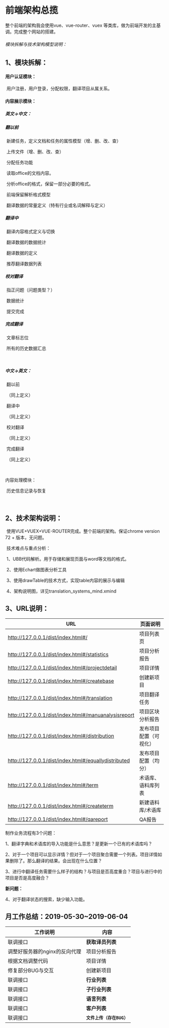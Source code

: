 # 前端架构总揽

整个前端的架构我会使用vue、vue-router、vuex 等类库，做为前端开发的主基调。完成整个网站的搭建。

###### 模块拆解与技术架构模型说明：

## 1、模块拆解：

#### 用户认证模块：

​	用户注册，用户登录，分配权限，翻译项目从属关系。

#### 内容展示模块：

##### 	英文->中文：

##### 		翻以前

​				新建任务，定义文档和任务的属性模型（增、删、改、查）

​				上传文件（增、删、改、查）

​				分配任务功能

​				读取office的文档内容。

​				分析office的格式，保留一部分必要的格式。

​				前端保留解析格式模型

​				翻译数据的常量定义（特有行业或名词解释与定义）

##### 		翻译中

​				翻译内容格式定义与切换

​				翻译数据的数据统计

​				翻译数据的定义

​				推荐翻译数据列表

##### 		校对翻译

​				指正问题（问题类型？）

​				数据统计

​				提交完成

##### 		完成翻译

​				文章标志位

​				所有的历史数据汇总

​				

##### 	中文->英文：

​		翻以前

​			（同上定义）

​		翻译中

​			（同上定义）

​		校对翻译

​			（同上定义）

​		完成翻译

​			（同上定义）

​			

内容处理模块：

​	历史信息记录与恢复

​	

## 2、技术架构说明：

​	使用VUE+VUEX+VUE-ROUTER完成。整个前端的架构。保证chrome version 72 + 版本，无问题。

​        技术难点与重点分析：

​		1、UBB代码解析。用于存储和展现页面与word等文档的格式。

​		2、使用Echart做图表分析工具

​		3、使用drawTable的技术方式，实现table内容的展示与编辑

​        4、架构说明图，详见translation_systems_mind.xmind



## 3、URL说明：

| URL                                                  | 页面说明               |
| ---------------------------------------------------- | ---------------------- |
| http://127.0.0.1/dist/index.html#/                   | 项目列表页             |
| http://127.0.0.1/dist/index.html#/statistics         | 项目分析报告           |
| http://127.0.0.1/dist/index.html#/projectdetail      | 项目详情               |
| http://127.0.0.1/dist/index.html#/createbase         | 创建新项目             |
| http://127.0.0.1/dist/index.html#/translation        | 项目翻译任务           |
| http://127.0.0.1/dist/index.html#/manuanalysisreport | 项目区块分析报告       |
| http://127.0.0.1/dist/index.html#/distribution       | 发布项目配置（可视化） |
| http://127.0.0.1/dist/index.html#/equallydistributed | 发布项目配置（均分）   |
| http://127.0.0.1/dist/index.html#/term               | 术语库、语料库列表     |
| http://127.0.0.1/dist/index.html#/createterm         | 新建语料库/术语库      |
| http://127.0.0.1/dist/index.html#/qareport           | QA报告                 |

制作业务流程有3个问题：

1、翻译字典和术语库的导入功能是什么意思？是更新一个已有的术语库吗？

2、对于一个项目可以显示详情？但对于一个项目聚合需要一个列表。项目详情如果删除了。那么翻译的结果。会出现在什么位置？

3、进行中翻译任务需要什么样子的结构？与项目是否高度重合？项目与进行中的项目是否是高度融合？

**新问题：**

4、对于翻译状态的搜索，缺少输入功能。



## 月工作总结：2019-05-30~2019-06-04

| 工作说明                      | 内容                      |
| ----------------------------- | ------------------------- |
| 联调接口                      | **获取译员列表**          |
| 调整好服务器的nginx的反向代理 | 项目分析报告              |
| 根据文档调整代码              | 项目详情                  |
| 修复部分BUG与交互             | 创建新项目                |
| 联调接口                      | **行业列表**              |
| 联调接口                      | **子行业列表**            |
| 联调接口                      | **语言列表**              |
| 联调接口                      | **客户列表**              |
| 联调接口                      | **`文件上传（存在BUG）`** |